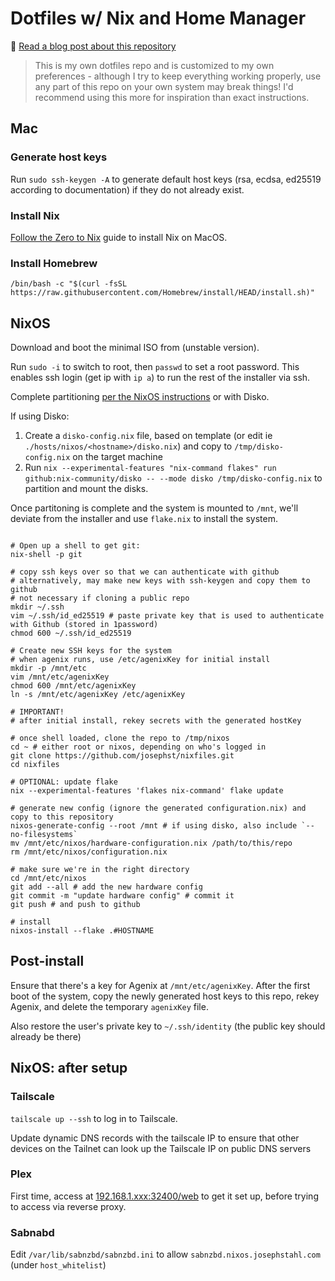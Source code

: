 # Dotfiles w/ Nix and Home Manager

🔔 [Read a blog post about this repository](https://josephstahl.com/nix-for-macos-and-a-homelab-server/)

> This is my own dotfiles repo and is customized to my own preferences - 
although I try to keep everything working properly, use any part of this repo
on your own system may break things! I'd recommend using this more for inspiration
than exact instructions. 

## Mac
### Generate host keys

Run `sudo ssh-keygen -A` to generate default host keys (rsa, ecdsa, ed25519 according to documentation)
if they do not already exist. 

### Install Nix

[Follow the Zero to Nix](https://zero-to-nix.com/start/install) guide to install Nix on MacOS.

### Install Homebrew

```
/bin/bash -c "$(curl -fsSL https://raw.githubusercontent.com/Homebrew/install/HEAD/install.sh)"
```

## NixOS

Download and boot the minimal ISO from (unstable version).

Run `sudo -i` to switch to root, then `passwd` to set a root password.
This enables ssh login (get ip with `ip a`) to run the rest of the installer via ssh.

Complete partitioning [per the NixOS instructions](https://nixos.org/manual/nixos/stable/index.html#sec-installation-manual-partitioning) or with Disko.

If using Disko:
1. Create a `disko-config.nix` file, based on template (or edit ie `./hosts/nixos/<hostname>/disko.nix`) and copy to `/tmp/disko-config.nix` on the target machine
2. Run `nix --experimental-features "nix-command flakes" run github:nix-community/disko -- --mode disko /tmp/disko-config.nix` to partition and mount the disks. 

Once partitoning is complete and the system is mounted to `/mnt`,
we'll deviate from the installer and use `flake.nix` to install the system.

```shell

# Open up a shell to get git:
nix-shell -p git

# copy ssh keys over so that we can authenticate with github
# alternatively, may make new keys with ssh-keygen and copy them to github
# not necessary if cloning a public repo
mkdir ~/.ssh
vim ~/.ssh/id_ed25519 # paste private key that is used to authenticate with Github (stored in 1password)
chmod 600 ~/.ssh/id_ed25519

# Create new SSH keys for the system
# when agenix runs, use /etc/agenixKey for initial install
mkdir -p /mnt/etc
vim /mnt/etc/agenixKey
chmod 600 /mnt/etc/agenixKey
ln -s /mnt/etc/agenixKey /etc/agenixKey

# IMPORTANT!
# after initial install, rekey secrets with the generated hostKey

# once shell loaded, clone the repo to /tmp/nixos
cd ~ # either root or nixos, depending on who's logged in
git clone https://github.com/josephst/nixfiles.git
cd nixfiles

# OPTIONAL: update flake
nix --experimental-features 'flakes nix-command' flake update

# generate new config (ignore the generated configuration.nix) and copy to this repository
nixos-generate-config --root /mnt # if using disko, also include `--no-filesystems`
mv /mnt/etc/nixos/hardware-configuration.nix /path/to/this/repo
rm /mnt/etc/nixos/configuration.nix

# make sure we're in the right directory
cd /mnt/etc/nixos
git add --all # add the new hardware config
git commit -m "update hardware config" # commit it
git push # and push to github

# install
nixos-install --flake .#HOSTNAME
```

## Post-install
Ensure that there's a key for Agenix at `/mnt/etc/agenixKey`.
After the first boot of the system, copy the newly generated host keys to this repo,
rekey Agenix, and delete the temporary `agenixKey` file. 

Also restore the user's private key to `~/.ssh/identity` (the public key should already be there)

## NixOS: after setup

### Tailscale
`tailscale up --ssh` to log in to Tailscale.

Update dynamic DNS records with the tailscale IP to ensure that other devices on the Tailnet
can look up the Tailscale IP on public DNS servers

### Plex
First time, access at [192.168.1.xxx:32400/web](192.168.1.24:32400/web) to get it set up, 
before trying to access via reverse proxy.

### Sabnabd
Edit `/var/lib/sabnzbd/sabnzbd.ini` to allow `sabnzbd.nixos.josephstahl.com` (under `host_whitelist`)
